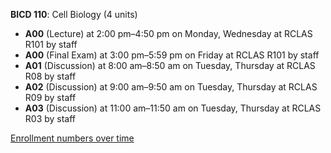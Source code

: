 **BICD 110**: Cell Biology (4 units)

- **A00** (Lecture) at 2:00 pm–4:50 pm on Monday, Wednesday at RCLAS R101 by staff
- **A00** (Final Exam) at 3:00 pm–5:59 pm on Friday at RCLAS R101 by staff
- **A01** (Discussion) at 8:00 am–8:50 am on Tuesday, Thursday at RCLAS R08 by staff
- **A02** (Discussion) at 9:00 am–9:50 am on Tuesday, Thursday at RCLAS R09 by staff
- **A03** (Discussion) at 11:00 am–11:50 am on Tuesday, Thursday at RCLAS R03 by staff

[Enrollment numbers over time](./BICD110.tsv)
